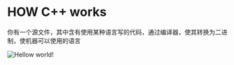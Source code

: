 # HOW C++ works
你有一个源文件，其中含有使用某种语言写的代码，通过编译器，使其转换为二进制，使机器可以使用的语言

![Hellow world!](E:NOTE/photo/Hellow%20World.png)
